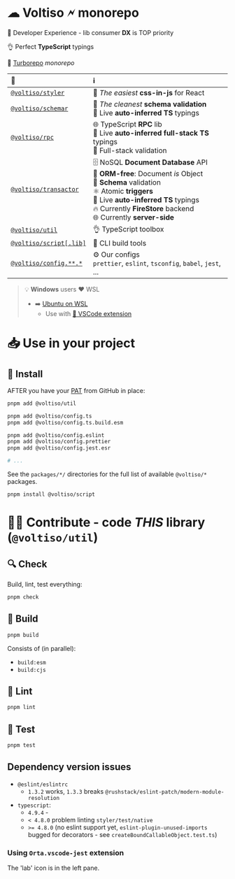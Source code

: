# ☁ Voltiso 🗲 monorepo

🎢 Developer Experience - lib consumer **DX** is TOP priority

👌 Perfect **TypeScript** typings

🚀 [Turborepo](https://turborepo.org/) _monorepo_

| 📁                                                                                          | ℹ️                                                                                                                                                                                                                                             |
| :------------------------------------------------------------------------------------------ | :--------------------------------------------------------------------------------------------------------------------------------------------------------------------------------------------------------------------------------------------- |
| [`@voltiso/styler`](https://github.com/voltiso/voltiso/tree/master/packages/styler)         | 🦋 _The easiest_ **css-in-js** for React                                                                                                                                                                                                       |
| [`@voltiso/schemar`](https://github.com/voltiso/voltiso/tree/master/packages/schemar)       | 👮 _The cleanest_ **schema validation**<br>🚗 Live **auto-inferred TS** typings                                                                                                                                                                |
| [`@voltiso/rpc`](https://github.com/voltiso/voltiso/tree/master/packages/rpc)               | 🌐 TypeScript **RPC** lib<br>🚗 Live **auto-inferred full-stack TS** typings<br>👮 Full-stack validation                                                                                                                                       |
| [`@voltiso/transactor`](https://github.com/voltiso/voltiso/tree/master/packages/transactor) | 🗄️ NoSQL **Document Database** API<br>🟰 **ORM-free**: Document _is_ Object<br>👮 **Schema** validation<br>⚛️ Atomic **triggers**<br>🚗 Live **auto-inferred TS** typings<br>🔥 Currently **FireStore** backend<br>🌐 Currently **server-side** |
| [`@voltiso/util`](https://github.com/voltiso/voltiso/tree/master/packages/util)             | 👌 TypeScript toolbox                                                                                                                                                                                                                          |
| [`@voltiso/script[.lib]`](https://github.com/voltiso/voltiso/tree/master/packages/script)   | 🔨 CLI build tools                                                                                                                                                                                                                             |
| [`@voltiso/config.**.*`](https://github.com/voltiso/voltiso/tree/master/packages/config)    | ⚙️ Our configs<br> `prettier`, `eslint`, `tsconfig`, `babel`, `jest`, ...                                                                                                                                                                      |

> 💡 **Windows** users ❤️ WSL
>
> - ➡️ [Ubuntu on WSL](https://ubuntu.com/wsl)
>   - Use with
>     [🧩 VSCode extension](https://marketplace.visualstudio.com/items?itemName=ms-vscode-remote.remote-wsl)

# 📥 Use in your project

## 💾 Install

AFTER you have your
[PAT](https://docs.github.com/en/authentication/keeping-your-account-and-data-secure/creating-a-personal-access-token)
from GitHub in place:

```sh
pnpm add @voltiso/util

pnpm add @voltiso/config.ts
pnpm add @voltiso/config.ts.build.esm

pnpm add @voltiso/config.eslint
pnpm add @voltiso/config.prettier
pnpm add @voltiso/config.jest.esr

# ...
```

See the `packages/*/` directories for the full list of available `@voltiso/*`
packages.

```sh
pnpm install @voltiso/script
```

# 🧑‍🔬 Contribute - code _THIS_ library (`@voltiso/util`)

## 🔍 Check

Build, lint, test everything:

```sh
pnpm check
```

## 🚀 Build

```sh
pnpm build
```

Consists of (in parallel):

- `build:esm`
- `build:cjs`

## 🦋 Lint

```sh
pnpm lint
```

## 🧪 Test

```sh
pnpm test
```

## Dependency version issues

- `@eslint/eslintrc`
  - `1.3.2` works, `1.3.3` breaks
    `@rushstack/eslint-patch/modern-module-resolution`
- `typescript`:
  - `4.9.4` - 
  - `< 4.8.0` problem linting `styler/test/native`
  - `>= 4.8.0` (no eslint support yet, `eslint-plugin-unused-imports` bugged for
    decorators - see `createBoundCallableObject.test.ts`)

### Using `Orta.vscode-jest` extension

The 'lab' icon is in the left pane.
